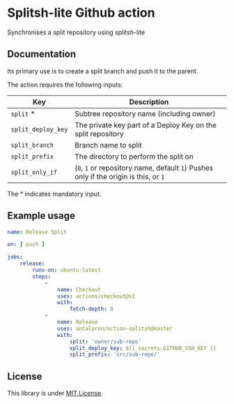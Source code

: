Splitsh-lite Github action
==========================

Synchronises a split repository using splitsh-lite

Documentation
-------------

Its primary use is to create a split branch and push it to the parent.

The action requires the following inputs:

Key                | Description
------------------ | -----------------------------------------------------------
`split` *          | Subtree repository name (including owner)
`split_deploy_key` | The private key part of a Deploy Key on the split repository
`split_branch`     | Branch name to split
`split_prefix`     | The directory to perform the split on
`split_only_if`    | (`0`, `1` or repository name, default `1`) Pushes only if the origin is this, or `1`

The * indicates mandatory input.

Example usage
-------------

```yaml
name: Release Split

on: [ push ]

jobs:
    release:
        runs-on: ubuntu-latest
        steps:
            -
                name: Checkout
                uses: actions/checkout@v2
                with:
                    fetch-depth: 0
            -
                name: Release
                uses: antalaron/action-splitsh@master
                with:
                    split: 'owner/sub-repo'
                    split_deploy_key: ${{ secrets.GITHUB_SSH_KEY }}
                    split_prefix: 'src/sub-repo/'
```

License
-------

This library is under [MIT License](http://opensource.org/licenses/mit-license.php).
